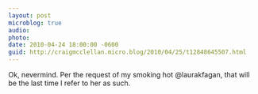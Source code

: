 ```yaml
---
layout: post
microblog: true
audio: 
photo: 
date: 2010-04-24 18:00:00 -0600
guid: http://craigmcclellan.micro.blog/2010/04/25/t12848645507.html
---
```

Ok, nevermind. Per the request of my smoking hot @laurakfagan, that will be the last time I refer to her as such.
